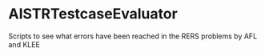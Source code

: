 # AISTRTestcaseEvaluator
Scripts to see what errors have been reached in the RERS problems by AFL and KLEE
